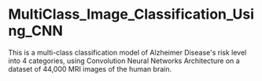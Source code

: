 # MultiClass_Image_Classification_Using_CNN
This is a multi-class classification model of Alzheimer Disease's  risk level into 4 categories, using Convolution Neural Networks Architecture on a dataset of 44,000 MRI images of the human brain.
